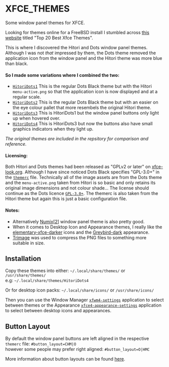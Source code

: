 # XFCE_THEMES
Some window panel themes for XFCE.

Looking for themes online for a FreeBSD install I stumbled across [this website](https://www.ubuntupit.com/best-xfce-themes-for-linux/) titled "Top 20 Best Xfce Themes".

This is where I discovered the Hitori and Dots window panel themes. Although I was not _that_ impressed by them, the Dots theme removed the application icon from the window panel and the Hitori theme was more blue than black.

#### So I made some variations where I combined the two:
- [`HitoriDots1`](https://github.com/mrbid/XFCE_THEMES/tree/main/HitoriDots1/xfwm4) This is the regular Dots Black theme but with the Hitori `menu-active.png` so that the application icon is now displayed and at a regular scale.
- [`HitoriDots2`](https://github.com/mrbid/XFCE_THEMES/tree/main/HitoriDots2/xfwm4) This is the regular Dots Black theme but with an easier on the eye colour pallet that more resembels the original Hitori theme.
- [`HitoriDots3`](https://github.com/mrbid/XFCE_THEMES/tree/main/HitoriDots3/xfwm4) This is HitoriDots1 but the window panel buttons only light up when hovered over.
- [`HitoriDots4`](https://github.com/mrbid/XFCE_THEMES/tree/main/HitoriDots4/xfwm4) This is HitoriDots3 but now the buttons also have small graphics indicators when they light up.

_The original themes are included in the repsitory for comparison and reference._

#### Licensing:
Both Hitori and Dots themes had been released as "GPLv2 or later" on [xfce-look.org](https://xfce-look.org). Although I have since noticed Dots Black specifies "GPL-3.0+" in the [`themerc`](https://github.com/mrbid/XFCE_THEMES/blob/main/Dots%20Black/xfwm4/themerc) file. Technically all of the image assets are from the Dots theme and the `menu-active.png` taken from Hitori is so basic and only retains its original image dimensions and not colour shade... The license should continue as the Dots licence [`GPL-3.0+`](https://www.gnu.org/licenses/gpl-3.0.html). The themerc is also taken from the Hitori theme but again this is just a basic configuration file.

#### Notes:
- Alternatively [Numix](https://www.xfce-look.org/p/1013541/)[[2](https://github.com/numixproject/numix-gtk-theme/tree/master/src)] window panel theme is also pretty good.
- When it comes to Desktop Icon and Appearance themes, I really like the [elementary-xfce-darker](https://github.com/shimmerproject/elementary-xfce/) icons and the [Greybird-dark](https://github.com/shimmerproject/Greybird) appearance.
- [Trimage](https://trimage.org/) was used to compress the PNG files to something more suitable in size.

## Installation
Copy these themes into either: `~/.local/share/themes/` or `/usr/share/themes/`<br>
e.g: `~/.local/share/themes/HitoriDots4`

Or for desktop icon packs: `~/.local/share/icons/` or `/usr/share/icons/`

Then you can use the Window Manager [`xfwm4-settings`](https://docs.xfce.org/xfce/xfwm4/preferences) application to select between themes or the Appearance [`xfce4-appearance-settings`](https://docs.xfce.org/xfce/xfce4-settings/appearance) application to select between desktop icons and appearances.

## Button Layout
By default the window panel buttons are left aligned in the respective `themerc` file: `#button_layout=CHM|O`<br>
however some people may prefer right aligned: `#button_layout=O|HMC`

More information about button layouts can be found [here](https://wiki.xfce.org/howto/xfwm4_theme).
